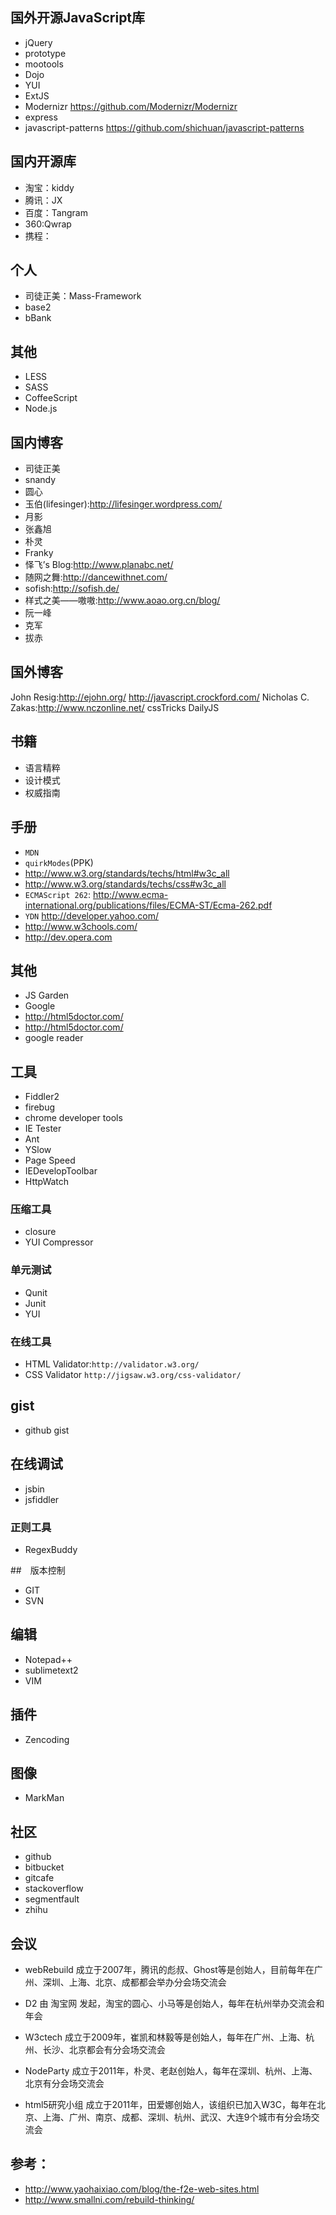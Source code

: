 ## 国外开源JavaScript库
+ jQuery
+ prototype
+ mootools
+ Dojo
+ YUI
+ ExtJS
+ Modernizr https://github.com/Modernizr/Modernizr
+ express
+ javascript-patterns https://github.com/shichuan/javascript-patterns

## 国内开源库
+ 淘宝：kiddy
+ 腾讯：JX
+ 百度：Tangram
+ 360:Qwrap
+ 携程：

## 个人
+ 司徒正美：Mass-Framework
+ base2
+ bBank

## 其他
+ LESS
+ SASS
+ CoffeeScript
+ Node.js


## 国内博客
+ 司徒正美
+ snandy
+ 圆心
+ 玉伯(lifesinger):http://lifesinger.wordpress.com/
+ 月影
+ 张鑫旭
+ 朴灵
+ Franky
+ 怿飞’s Blog:http://www.planabc.net/
+ 随网之舞:http://dancewithnet.com/
+ sofish:http://sofish.de/
+ 样式之美——嗷嗷:http://www.aoao.org.cn/blog/
+ 阮一峰
+ 克军
+ 拔赤

## 国外博客
John Resig:http://ejohn.org/
http://javascript.crockford.com/
Nicholas C. Zakas:http://www.nczonline.net/
cssTricks
DailyJS


## 书籍
+ 语言精粹
+ 设计模式
+ 权威指南



## 手册
+ `MDN`
+ `quirkModes`(PPK)
+ http://www.w3.org/standards/techs/html#w3c_all
+ http://www.w3.org/standards/techs/css#w3c_all
+ `ECMAScript 262`: http://www.ecma-international.org/publications/files/ECMA-ST/Ecma-262.pdf
+ `YDN` http://developer.yahoo.com/
+ http://www.w3chools.com/
+ http://dev.opera.com

## 其他
+ JS Garden
+ Google
+ http://html5doctor.com/
+ http://html5doctor.com/
+ google reader

## 工具
+ Fiddler2
+ firebug
+ chrome developer tools
+ IE Tester
+ Ant
+ YSlow
+ Page Speed
+ IEDevelopToolbar
+ HttpWatch
### 压缩工具
+ closure
+ YUI Compressor

### 单元测试
+ Qunit
+ Junit
+ YUI
### 在线工具
+ HTML Validator:`http://validator.w3.org/`
+ CSS Validator `http://jigsaw.w3.org/css-validator/`

## gist
+ github gist

## 在线调试
+ jsbin
+ jsfiddler

### 正则工具
+ RegexBuddy

##　版本控制
+ GIT
+ SVN


## 编辑
+ Notepad++
+ sublimetext2
+ VIM


## 插件
+ Zencoding

## 图像
+ MarkMan

## 社区
+ github
+ bitbucket
+ gitcafe
+ stackoverflow
+ segmentfault
+ zhihu

## 会议
+ webRebuild   成立于2007年，腾讯的彪叔、Ghost等是创始人，目前每年在广州、深圳、上海、北京、成都都会举办分会场交流会

+ D2    由 淘宝网 发起，淘宝的圆心、小马等是创始人，每年在杭州举办交流会和年会

+ W3ctech   成立于2009年，崔凯和林毅等是创始人，每年在广州、上海、杭州、长沙、北京都会有分会场交流会

+ NodeParty  成立于2011年，朴灵、老赵创始人，每年在深圳、杭州、上海、北京有分会场交流会

+ html5研究小组 成立于2011年，田爱娜创始人，该组织已加入W3C，每年在北京、上海、广州、南京、成都、深圳、杭州、武汉、大连9个城市有分会场交流会


## 参考：
+ http://www.yaohaixiao.com/blog/the-f2e-web-sites.html
+ http://www.smallni.com/rebuild-thinking/

